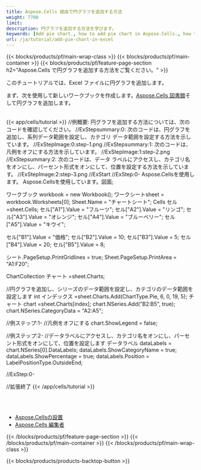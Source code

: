 ```yaml
---
title: Aspose.Cells 経由で円グラフを追加する方法
weight: 7700
limit:
description: 円グラフを追加する方法を学びます。
keywords: [Add pie chart., how to add pie chart in Aspose.Cells., how to add pie chart using Aspose.Cells]
url: /ja/tutorial/add-pie-chart-in-excel
---
```

{{< blocks/products/pf/main-wrap-class >}}
{{< blocks/products/pf/main-container >}}
{{< blocks/products/pf/feature-page-section h2="Aspose.Cells で円グラフを追加する方法をご覧ください。" >}}

<p>
このチュートリアルでは、Excel ファイルに円グラフを追加します。
</p>

<p>
まず、次を使用して新しいワークブックを作成します。<a href="https://www.nuget.org/packages/Aspose.Cells">Aspose.Cells 図書館</a>そして円グラフを追加します。
</p>

<br />
{{< app/cells/tutorial >}}
//例概要: 円グラフを追加する方法については、次のコードを確認してください。
//ExStepsummary:0: 次のコードは、円グラフを追加し、系列データ範囲を設定し、カテゴリ データ範囲を設定する方法を示しています。
//ExStepImage:0:step-1.png
//ExStepsummary:1: 次のコードは、凡例をオフにする方法を示しています。
//ExStepImage:1:step-2.png
//ExStepsummary:2: 次のコードは、データ ラベルにアクセスし、カテゴリ名をオンにし、パーセント形式をオンにして、位置を設定する方法を示しています。
//ExStepImage:2:step-3.png
//ExStart
//ExStep:0-
Aspose.Cellsを使用します。
Aspose.Cellsを使用しています。図面;

ワークブック workbook = new Workbook();
ワークシートsheet = workbook.Worksheets[0];
Sheet.Name = "チャートシート";
Cells セル =sheet.Cells;
セル["A1"].Value = "フルーツ";
セル["A2"].Value = "リンゴ";
セル["A3"].Value = "オレンジ";
セル["A4"].Value = "ブルーベリー";
セル["A5"].Value = "キウイ";

セル["B1"].Value = "価格";
セル["B2"].Value = 10;
セル["B3"].Value = 5;
セル["B4"].Value = 20;
セル["B5"].Value = 8;

シート.PageSetup.PrintGridlines = true;
Sheet.PageSetup.PrintArea = "A1:F20";

ChartCollection チャート =sheet.Charts;

//円グラフを追加し、シリーズのデータ範囲を設定し、カテゴリのデータ範囲を設定します
int インデックス =sheet.Charts.Add(ChartType.Pie, 6, 0, 19, 5);
チャート chart =sheet.Charts[index];
chart.NSeries.Add("B2:B5", true);
chart.NSeries.CategoryData = "A2:A5";

//例ステップ:1-
//凡例をオフにする
chart.ShowLegend = false;

//例ステップ:2-
//データラベルにアクセスし、カテゴリ名をオンにし、パーセント形式をオンにして、位置を設定します
データラベル dataLabels = chart.NSeries[0].DataLabels;
dataLabels.ShowCategoryName = true;
dataLabels.ShowPercentage = true;
dataLabels.Position = LabelPositionType.OutsideEnd;

//ExStep:0-

//拡張終了
{{< /app/cells/tutorial >}}
<br />

<br />
<br />
<div class="code-sample">
    <ul class="link-list">
        <li class="link-item"><a href="https://docs.aspose.com/cells/net/installation/">Aspose.Cellsの設置</a></li>
        <li class="link-item"><a href="https://products.aspose.app/cells/editor/">Aspose.Cells 編集者</a></li>
    </ul>
</div>

{{< /blocks/products/pf/feature-page-section >}}
{{< /blocks/products/pf/main-container >}}
{{< /blocks/products/pf/main-wrap-class >}}

{{< blocks/products/products-backtop-button >}}